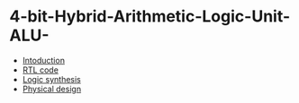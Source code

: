# 4-bit-Hybrid-Arithmetic-Logic-Unit-ALU-
- [Intoduction](https://github.com/Sanathkumar02/4-bit-Hybrid-Arithmetic-Logic-Unit-ALU-/blob/main/Introduction.md)
- [RTL code](https://github.com/Sanathkumar02/4-bit-Hybrid-Arithmetic-Logic-Unit-ALU-/blob/main/RTL%20code.md)
- [Logic synthesis](https://github.com/Sanathkumar02/4-bit-Hybrid-Arithmetic-Logic-Unit-ALU-/blob/main/Logic%20syntheis.md)
- [Physical design]()
